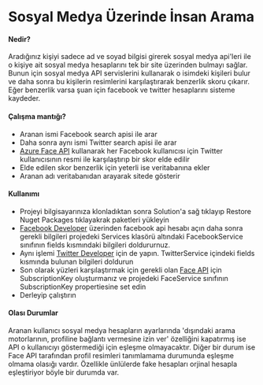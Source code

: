 # Sosyal Medya Üzerinde İnsan Arama
<h4>Nedir?</h4>
Aradığınız kişiyi sadece ad ve soyad bilgisi girerek sosyal medya api'leri ile o kişiye ait sosyal medya hesaplarını tek bir site üzerinden bulmayı sağlar. Bunun için sosyal medya API servislerini kullanarak o isimdeki kişileri bulur ve daha sonra bu kişilerin resimlerini karşılaştırarak benzerlik skoru çıkarır. Eğer benzerlik varsa şuan için facebook ve twitter hesaplarını sisteme kaydeder.

<h4>Çalışma mantığı?</h4>
<ul>
<li>Aranan ismi Facebook search apisi ile arar</li>
<li>Daha sonra aynı ismi Twitter search apisi ile arar</li>
<li><a target="_blank" href="https://azure.microsoft.com/en-us/services/cognitive-services/face/">Azure Face API</a> kullanarak her Facebook kullanıcısı için Twitter kullanıcısının resmi ile karşılaştırıp bir skor elde edilir</li>
<li>Elde edilen skor benzerlik için yeterli ise veritabanına ekler</li>
<li>Aranan adı veritabanıdan arayarak sitede gösterir</li>
</ul>

<h4>Kullanımı</h4>
<ul>
<li>Projeyi bilgisayarınıza klonladıktan sonra Solution'a sağ tıklayıp Restore Nuget Packages tıklayakrak paketleri yükleyin</li>
<li><a target="_blank" href="https://developers.facebook.com/">Facebook Developer</a> üzerinden facebook api hesabı açın daha sonra gerekli bilgileri projedeki Services klasörü altındaki FacebookService sınıfının fields kısmındaki bilgileri doldururnuz.</li>
<li>Aynı işlemi <a target="_blank" href="https://dev.twitter.com/">Twitter Developer</a> için de yapın. TwitterService içindeki fields kısmında bulunan bilgileri doldurun</li>
<li>Son olarak yüzleri karşılaştırmak için gerekli olan <a target="_blank" href="https://azure.microsoft.com/tr-tr/try/cognitive-services/">Face API</a> için SubscriptionKey oluşturmanız ve projedeki FaceService sınıfının SubscriptionKey propertiesine set edin</li>
<li>Derleyip çalıştırın</li>
</ul>

<h4>Olası Durumlar</h4>
<p>Aranan kullanıcı sosyal medya hesapların ayarlarında 'dışındaki arama motorlarının, profiline bağlantı vermesine izin ver' özelliğini kapatırmış ise API o kullanıcıyı göstermediği için eşleşme olmayacaktır. Diğer bir durum ise Face API tarafından profil resimleri tanımlamama durumunda eşleşme olmama olasığı vardır. Özellikle ünlülerde fake hesapları orjinal hesapla eşleştiriyor böyle bir durumda var.</p>
